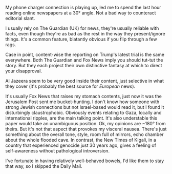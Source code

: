 My phone charger connection is playing up, led me to spend the last hour reading online newspapers at a 30° angle. Not a bad way to counteract editorial slant. 

I usually rely on The Guardian (UK) for news, they're usually reliable with facts, even though they're as bad as the rest in the way they present/ignore things. It's a common feature, blatantly obvious if you flip through a few rags. 

Case in point, content-wise the reporting on Trump's latest trial is the same everywhere. Both The Guardian and Fox News imply you should tut-tut the story. But they each project their own distinctive fantasy at which to direct your disapproval. 

Al Jazeera seem to be very good inside their content, just selective in what they cover (it's probably the best source for *European*  news). 

It's usually Fox News that raises my stomach contents, just now it was the Jerusalem Post sent me bucket-hunting. I don't know how someone with strong Jewish connections but not Israel-based would read it, but I found it disturbingly claustrophobic. 
Obviously events relating to Gaza, locally and international ripples, are the main talking point. It's also understable this paper would take an unambiguous position. Ok, my opinions are ~180° from theirs. But it's not that aspect that provokes my visceral nausea. There's just something about the overall tone, style, room full of mirrors, echo chamber about the whole flooded cave. 
In contrast, the New Times of Kigali, in a country that experienced genocide just 30 years ago, gives a feeling of self-awareness without pathological introversion.

I've fortunate in having relatively well-behaved bowels, I'd like them to stay that way, so I skipped the Daily Mail. 

